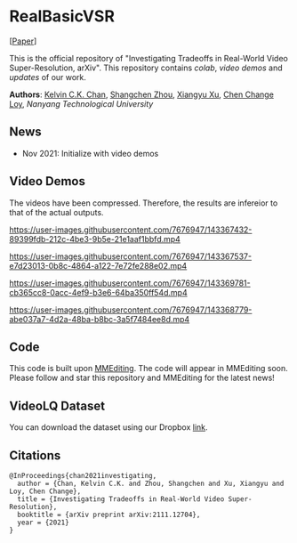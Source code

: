 # RealBasicVSR

\[[Paper](https://arxiv.org/pdf/2111.12704.pdf)\]

This is the official repository of "Investigating Tradeoffs in Real-World Video Super-Resolution, arXiv". This repository contains *colab*, *video demos* and *updates* of our work. 

**Authors**: [Kelvin C.K. Chan](https://ckkelvinchan.github.io/), [Shangchen Zhou](https://shangchenzhou.com/), [Xiangyu Xu](https://sites.google.com/view/xiangyuxu), [Chen Change Loy](https://www.mmlab-ntu.com/person/ccloy/), *Nanyang Technological University*


## News

- Nov 2021: Initialize with video demos


## Video Demos
The videos have been compressed. Therefore, the results are infereior to that of the actual outputs. 

https://user-images.githubusercontent.com/7676947/143367432-89399fdb-212c-4be3-9b5e-21e1aaf1bbfd.mp4

https://user-images.githubusercontent.com/7676947/143367537-e7d23013-0b8c-4864-a122-7e72fe288e02.mp4

https://user-images.githubusercontent.com/7676947/143369781-cb365cc8-0acc-4ef9-b3e6-64ba350ff54d.mp4

https://user-images.githubusercontent.com/7676947/143368779-abe037a7-4d2a-48ba-b8bc-3a5f7484ee8d.mp4





## Code
This code is built upon [MMEditing](https://github.com/open-mmlab/mmediting). The code will appear in MMEditing soon. Please follow and star this repository and MMEditing for the latest news!


## VideoLQ Dataset
You can download the dataset using our Dropbox [link](https://www.dropbox.com/sh/hc06f1livdhutbo/AAAMPy92EOqVjRN8waT0ie8ja?dl=0).

## Citations
```
@InProceedings{chan2021investigating,
  author = {Chan, Kelvin C.K. and Zhou, Shangchen and Xu, Xiangyu and Loy, Chen Change},
  title = {Investigating Tradeoffs in Real-World Video Super-Resolution},
  booktitle = {arXiv preprint arXiv:2111.12704},
  year = {2021}
}
```
